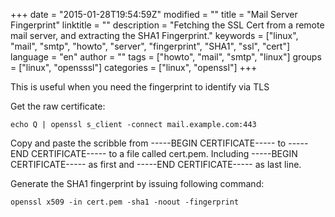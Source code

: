 +++
date = "2015-01-28T19:54:59Z"
modified = ""
title = "Mail Server Fingerprint"
linktitle = ""
description = "Fetching the SSL Cert from a remote mail server, and extracting the SHA1 Fingerprint."
keywords = ["linux", "mail", "smtp", "howto", "server", "fingerprint", "SHA1", "ssl", "cert"]
language = "en"
author = ""
tags = ["howto", "mail", "smtp", "linux"]
groups = ["linux", "opensssl"]
categories = ["linux", "openssl"]
+++


This is useful when you need the fingerprint to identify via TLS

Get the raw certificate:

	echo Q | openssl s_client -connect mail.example.com:443

Copy and paste the scribble from -----BEGIN CERTIFICATE----- to -----END CERTIFICATE----- to a file called cert.pem. Including -----BEGIN CERTIFICATE----- as first and -----END CERTIFICATE----- as last line.

Generate the SHA1 fingerprint by issuing following command:

	openssl x509 -in cert.pem -sha1 -noout -fingerprint

